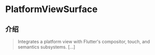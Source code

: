 # PlatformViewSurface

## 介绍

> Integrates a platform view with Flutter's compositor, touch, and semantics subsystems. [...]
